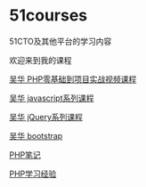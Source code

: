# 51courses

51CTO及其他平台的学习内容

欢迎来到我的课程

[吴华  PHP零基础到项目实战视频课程](https://github.com/qianjilou/mycourses/blob/master/ghostwuphp.md)

[吴华 javascript系列课程](https://github.com/qianjilou/mycourses/tree/master/javascript)

[吴华 jQuery系列课程](https://github.com/qianjilou/mycourses/tree/master/javascript)

[吴华 bootstrap](https://github.com/qianjilou/mycourses/tree/master/javascript)

[PHP笔记](https://github.com/qianjilou/mycourses/blob/master/php)

[PHP学习经验]()
